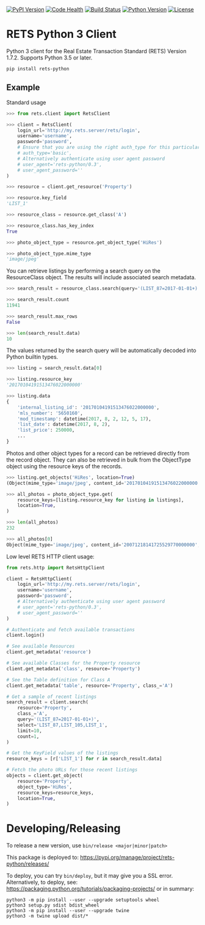 [![PyPI Version](https://badge.fury.io/py/rets-python.svg)](https://pypi.python.org/pypi/rets-python)
[![Code Health](https://landscape.io/github/opendoor-labs/rets/master/landscape.svg?style=flat)](https://landscape.io/github/opendoor-labs/rets/master)
[![Build Status](https://travis-ci.org/opendoor-labs/rets.svg?branch=master)](https://travis-ci.org/opendoor-labs/rets)
[![Python Version](https://img.shields.io/pypi/pyversions/rets-python.svg)](https://pypi.python.org/pypi/rets-python)
[![License](https://img.shields.io/pypi/l/rets-python.svg)](https://pypi.python.org/pypi/rets-python)

# RETS Python 3 Client

Python 3 client for the Real Estate Transaction Standard (RETS) Version 1.7.2. Supports Python 3.5 or later.

```
pip install rets-python
```

## Example

Standard usage

```python
>>> from rets.client import RetsClient

>>> client = RetsClient(
    login_url='http://my.rets.server/rets/login',
    username='username',
    password='password',
    # Ensure that you are using the right auth_type for this particular MLS
    # auth_type='basic',
    # Alternatively authenticate using user agent password
    # user_agent='rets-python/0.3',
    # user_agent_password=''
)

>>> resource = client.get_resource('Property')

>>> resource.key_field
'LIST_1'

>>> resource_class = resource.get_class('A')

>>> resource_class.has_key_index
True

>>> photo_object_type = resource.get_object_type('HiRes')

>>> photo_object_type.mime_type
'image/jpeg'
```

You can retrieve listings by performing a search query on the ResourceClass object. The results
will include associated search metadata.

```python
>>> search_result = resource_class.search(query='(LIST_87=2017-01-01+)', limit=10)

>>> search_result.count
11941

>>> search_result.max_rows
False

>>> len(search_result.data)
10
```

The values returned by the search query will be automatically decoded into Python builtin types.

```python
>>> listing = search_result.data[0]

>>> listing.resource_key
'20170104191513476022000000'

>>> listing.data
{
    'internal_listing_id': '20170104191513476022000000',
    'mls_number': '5650160',
    'mod_timestamp': datetime(2017, 8, 2, 12, 5, 17),
    'list_date': datetime(2017, 8, 2),
    'list_price': 250000,
    ...
}
```

Photos and other object types for a record can be retrieved directly from the record object. They
can also be retrieved in bulk from the ObjectType object using the resource keys of the records.

```python
>>> listing.get_objects('HiRes', location=True)
(Object(mime_type='image/jpeg', content_id='20170104191513476022000000', description='Front', object_id='1', url='...', preferred=True, data=None), ...)

>>> all_photos = photo_object_type.get(
    resource_keys=[listing.resource_key for listing in listings],
    location=True,
)

>>> len(all_photos)
232

>>> all_photos[0]
Object(mime_type='image/jpeg', content_id='20071218141725529770000000', description='Primary Photo', object_id='1', url='...', preferred=True, data=None)
```

Low level RETS HTTP client usage:

```python
from rets.http import RetsHttpClient

client = RetsHttpClient(
    login_url='http://my.rets.server/rets/login',
    username='username',
    password='password',
    # Alternatively authenticate using user agent password
    # user_agent='rets-python/0.3',
    # user_agent_password=''
)

# Authenticate and fetch available transactions
client.login()

# See available Resources
client.get_metadata('resource')

# See available Classes for the Property resource
client.get_metadata('class', resource='Property')

# See the Table definition for Class A
client.get_metadata('table', resource='Property', class_='A')

# Get a sample of recent listings
search_result = client.search(
    resource='Property',
    class_='A',
    query='(LIST_87=2017-01-01+)',
    select='LIST_87,LIST_105,LIST_1',
    limit=10,
    count=1,
)

# Get the KeyField values of the listings
resource_keys = [r['LIST_1'] for r in search_result.data]

# Fetch the photo URLs for those recent listings
objects = client.get_object(
    resource='Property',
    object_type='HiRes',
    resource_keys=resource_keys,
    location=True,
)
```
# Developing/Releasing
To release a new version, use `bin/release <major|minor|patch>`

This package is deployed to: https://pypi.org/manage/project/rets-python/releases/

To deploy, you can try `bin/deploy`, but it may give you a SSL error. Alternatively, to deploy, see: https://packaging.python.org/tutorials/packaging-projects/ or in summary:
```
python3 -m pip install --user --upgrade setuptools wheel
python3 setup.py sdist bdist_wheel
python3 -m pip install --user --upgrade twine
python3 -m twine upload dist/*
```
